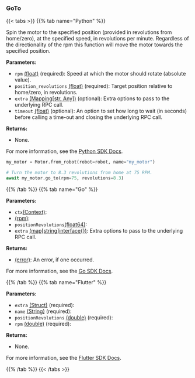 ### GoTo

{{< tabs >}}
{{% tab name="Python" %}}

Spin the motor to the specified position (provided in revolutions from home/zero), at the specified speed, in revolutions per minute. Regardless of the directionality of the rpm this function will move the motor towards the specified position.

**Parameters:**

- `rpm` [(float)](https://docs.python.org/3/library/stdtypes.html#numeric-types-int-float-complex) (required): Speed at which the motor should rotate (absolute value).
- `position_revolutions` [(float)](https://docs.python.org/3/library/stdtypes.html#numeric-types-int-float-complex) (required): Target position relative to home/zero, in revolutions.
- `extra` [(Mapping[str, Any])](<INSERT PARAM TYPE LINK>) (optional): Extra options to pass to the underlying RPC call.
- `timeout` [(float)](<INSERT PARAM TYPE LINK>) (optional): An option to set how long to wait (in seconds) before calling a time-out and closing the underlying RPC call.

**Returns:**

- None.

For more information, see the [Python SDK Docs](https://python.viam.dev/autoapi/viam/components/motor/client/index.html#viam.components.motor.client.MotorClient.go_to).

``` python {class="line-numbers linkable-line-numbers"}
my_motor = Motor.from_robot(robot=robot, name="my_motor")

# Turn the motor to 8.3 revolutions from home at 75 RPM.
await my_motor.go_to(rpm=75, revolutions=8.3)
```

{{% /tab %}}
{{% tab name="Go" %}}

**Parameters:**

- `ctx`[(Context)](https://pkg.go.dev/context#Context):
- [(rpm)](<INSERT PARAM TYPE LINK>):
- `positionRevolutions`[(float64)](https://pkg.go.dev/builtin#float64):
- `extra` [(map[string]interface\{\})](https://go.dev/blog/maps): Extra options to pass to the underlying RPC call.

**Returns:**

- [(error)](https://pkg.go.dev/builtin#error): An error, if one occurred.

For more information, see the [Go SDK Docs](https://pkg.go.dev/go.viam.com/rdk/components/motor#Motor).

{{% /tab %}}
{{% tab name="Flutter" %}}

**Parameters:**

- `extra` [(Struct)](<INSERT PARAM TYPE LINK>) (required):
- `name` [(String)](https://api.flutter.dev/flutter/dart-core/String-class.html) (required):
- `positionRevolutions` [(double)](https://api.flutter.dev/flutter/dart-core/double-class.html) (required):
- `rpm` [(double)](https://api.flutter.dev/flutter/dart-core/double-class.html) (required):

**Returns:**

- None.

For more information, see the [Flutter SDK Docs](https://flutter.viam.dev/viam_protos.component.motor/MotorServiceClient/goTo.html).

{{% /tab %}}
{{< /tabs >}}
